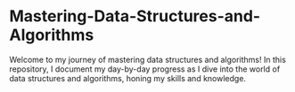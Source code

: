 # Mastering-Data-Structures-and-Algorithms
Welcome to my journey of mastering data structures and algorithms! In this repository, I document my day-by-day progress as I dive into the world of data structures and algorithms, honing my skills and knowledge.
